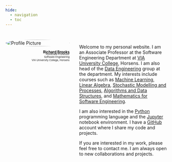 ```yaml
---
hide:
  - navigation
  - toc
---
```

#
<style>
  .md-typeset h1,
  .md-content__button {
    display: none;
  }
</style>

<div style="display: flex; flex-wrap: wrap; align-items: flex-start; gap: 30px;">
  <div style="flex: 0 0 200px; margin-bottom: 20px;">
    <img src="figures/profile_pic.png" alt="Profile Picture" style="width: 100%; border-radius: 50%;">
    <p style="font-size: 0.8em; text-align: right">
  <strong>Richard Brooks</strong><br>
  <span style="font-size: 0.7em; line-height: 1.2; margin-top: -5px; display: inline-block;">
    Associate Professor<br>Software Engineering<br>VIA University College, Horsens
  </span>
  </p>
  </div>
  <div style="flex: 1;">
    <p>Welcome to my personal website. I am an Associate Professor at the Software Engineering Department at <a href="https://en.via.dk/programmes/bachelor/software-technology-engineering" target="_blank">VIA University College</a>, Horsens. I am also head of the <a href="https://en.via.dk/programmes/bachelor/software-technology-engineering/data-engineering" target="_blank">Data Engineering</a> group at the department. My interests include courses such as <a href="https://en.via.dk/tmh-courses/introduction-to-machine-learning-and-ai?education=ict" target="_blank">Machine Learning</a>, <a href="https://en.via.dk/tmh-courses/applied-linear-algebra?education=ict" target="_blank">Linear Algebra</a>, <a href="https://en.via.dk/tmh-courses/stochastic-modelling-and-processes?education=ict" target="_blank">Stochastic Modelling and Processes</a>, <a href="https://en.via.dk/tmh-courses/algorithms-and-data-structures?education=ict" target="_blank">Algorithms and Data Structures</a>, and <a href="https://en.via.dk/tmh-courses/mathematics-for-software-engineering?education=ict" target="_blank">Mathematics for Software Engineering</a>.</p>
    <p>I am also interested in the <a href="https://www.python.org/" target="_blank">Python</a> programming language and the <a href="https://jupyter.org/" target="_blank">Jupyter</a> notebook environment. I have a <a href="https://github.com/rbrooksdk" target="_blank">GitHub</a> account where I share my code and projects.</p>
    <p>If you are interested in my work, please feel free to contact me. I am always open to new collaborations and projects.</p>
  </div>
</div>

<style>
  @media (max-width: 768px) {
    div[style*="display: flex"] {
      flex-direction: column;
    }
    div[style*="flex: 0 0 250px;"] {
      width: 100%;
    }
  }
</style>